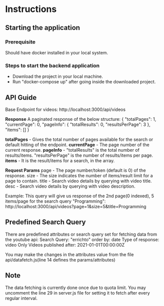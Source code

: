 

# Instructions

## Starting the application
### Prerequisite
Should have docker installed in your local system.

### Steps to start the backend application
* Download the project in your local machine.
* Run "docker-compose up" after going inside the downloaded project.

## API Guide

Base Endpoint for videos: http://localhost:3000/api/videos

**Response**
A paginated response of the below structure:
    {
        "totalPages": 1,
        "currentPage": 0,
        "pageInfo": {
            "totalResults": 0,
            "resultsPerPage": 3
        },
        "items": []
    }

**totalPages** - Gives the total number of pages available for the search or default hitting of the endpoint.
**currentPage** - The page number of the current response.
**pageInfo** - "totalResults" is the total number of results/items. "resultsPerPage" is the number of results/items per page.
**items** - It is the result/items for a search, in the array.

**Request Params**
page - The page number/token (default is 0) of the response.
size - The size indicates the number of items/result limit for a page to contain.
title - Search video details by querying with video title.
desc - Search video details by querying with video description.

Example:
This query will give us response of the 2nd page(0 indexed), 5 items/page for the search query "Programming":
http://localhost:3000/api/videos?page=1&size=5&title=Programming

## Predefined Search Query
There are predefined attributes or search query set for fetching data from the youtube api:
Search Query: "errichto"
order by: date
Type of response: video
Only Videos published after: 2021-01-01T00:00:00Z

You may make the changes in the attributes value from the file api/datafetch.js(line 14 defines the params/attributes)

## Note 
The data fetching is currently done once due to quota limit. You may uncomment the line 29 in server.js file for setting it to fetch after every regular interval.